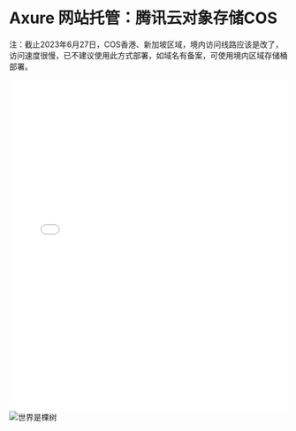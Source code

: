 # Axure 网站托管：腾讯云对象存储COS

注：截止2023年6月27日，COS香港、新加坡区域，境内访问线路应该是改了，访问速度很慢，已不建议使用此方式部署，如域名有备案，可使用境内区域存储桶部署。

<iframe src="//player.bilibili.com/player.html?aid=552553222&bvid=BV1ti4y1k7iy&cid=557118634&page=1" scrolling="no" border="0" frameborder="no" framespacing="0" allowfullscreen="true" width="100%" height="600"> </iframe>


<br>

<img src="https://visitor-badge.laobi.icu/badge?page_id=pmdaohang_com_010cos&left_color=%23000000&right_color=%2327bba0&left_text=view" style="display: inline-block;" alt="世界是棵树">